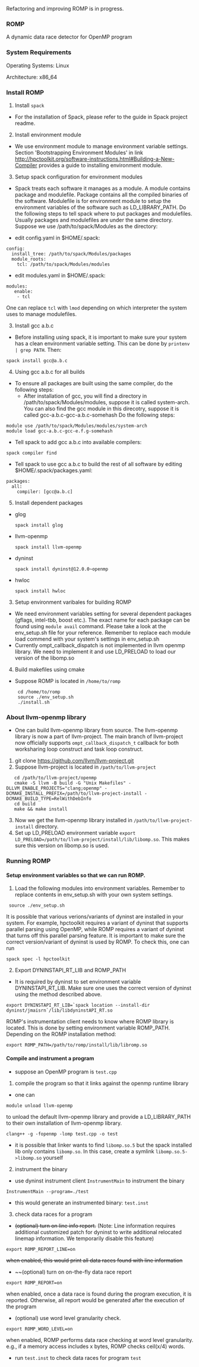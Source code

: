 Refactoring and improving ROMP is in progress.

### ROMP 
A dynamic data race detector for OpenMP program 

### System Requirements
Operating Systems: Linux

Architecture: x86_64

### Install ROMP

1. Install `spack`

* For the installation of Spack, please refer to the guide in Spack project readme. 

2. Install environment module
* We use environment module to manage environment variable settings. Section 'Bootstrapping Environment Modules' in link http://hpctoolkit.org/software-instructions.html#Building-a-New-Compiler provides a guide to installing environment module.

3. Setup spack configuration for environment modules
* Spack treats each software it manages as a module. A module contains package and modulefile. Package contains all the compiled binaries of the software. Modulefile is for environment module to setup the environment variables of the software such as LD_LIBRARY_PATH. Do the following steps to tell spack where to put packages and modulefiles. Usually packages and modulefiles are under the same directory. Suppose we use /path/to/spack/Modules as the directory:

* edit config.yaml in $HOME/.spack:

```
config:
  install_tree: /path/to/spack/Modules/packages
  module_roots:
    tcl: /path/to/spack/Modules/modules
```

* edit modules.yaml in $HOME/.spack:

```
modules:
   enable:
    - tcl 
```
One can replace `tcl` with `lmod` depending on which interpreter the system uses to manage modulefiles. 

3. Install gcc a.b.c
* Before installing using spack, it is important to make sure your system has a clean environment variable setting.
This can be done by `printenv | grep PATH`. Then:
```
spack install gcc@a.b.c
```
4. Using gcc a.b.c for all builds
* To ensure all packages are built using the same compiler, do the following steps:
  * After installation of gcc, you will find a directory in /path/to/spack/Modules/modules, suppose it is called system-arch. You can also find the gcc module in this direcotry, suppose it is called gcc-a.b.c-gcc-a.b.c-somehash Do the following steps:
```
module use /path/to/spack/Modules/modules/system-arch
module load gcc-a.b.c-gcc-e.f.g-somehash
```
  * Tell spack to add gcc a.b.c into available compilers:
```
spack compiler find
```
  * Tell spack to use gcc a.b.c to build the rest of all software by editing $HOME/.spack/packages.yaml:
```
packages:
  all:
    compiler: [gcc@a.b.c]
```
5. Install dependent packages
* glog
  ```
  spack install glog 
  ```
* llvm-openmp
  ```
  spack install llvm-openmp
  ```
* dyninst
  ```
  spack install dyninst@12.0.0~openmp
  ``` 
* hwloc
  ```
  spack install hwloc 
  ```
3. Setup environment varibales for building ROMP 
* We need environment variables setting for several dependent packages (gflags, intel-tbb, boost etc.). The exact name for each package can be found using `module avail` command. Please take a look at the env_setup.sh file for your reference. Remember to replace each module load commend with your system's settings in env_setup.sh
* Currently ompt_callback_dispatch is not implemented in llvm openmp library. We need to implement it and use LD_PRELOAD to load our version of the libomp.so

4. Build makefiles using cmake
* Suppose ROMP is located in `/home/to/romp`
  ```
   cd /home/to/romp
   source ./env_setup.sh
   ./install.sh
  ```
### About llvm-openmp library
* One can build llvm-openmp library from source. The llvm-openmp library is now a part of llvm-project. The main branch of llvm-project now officially supports `ompt_callback_dispatch_t` callback for both worksharing loop construct and task loop construct. 
 1. git clone https://github.com/llvm/llvm-project.git
 2. Suppose llvm-project is located in `/path/to/llvm-project`
   ```
      cd /path/to/llvm-project/openmp
      cmake -S llvm -B build -G "Unix Makefiles" -DLLVM_ENABLE_PROJECTS="clang;openmp" -DCMAKE_INSTALL_PREFIX=/path/to/llvm-project-install -DCMAKE_BUILD_TYPE=RelWithDebInfo
      cd build 
      make && make install
   ```
 3. Now we get the llvm-openmp library installed in `/path/to/llvm-project-install` directory. 
 4. Set up LD_PRELOAD environment variable `export LD_PRELOAD=/path/to/llvm-project/install/lib/libomp.so`. This makes sure this version on libomp.so is used. 
### Running ROMP 
#### Setup environment variables so that we can run ROMP. 
1. Load the following modules into environment variables. Remember to replace contents in env_setup.sh with your own system settings.
 ```
  source ./env_setup.sh
 ```
It is possible that various verions/variants of dyninst are installed in your system. For example, hpctoolkit requires a variant of dyninst that supports parallel parsing using OpenMP, while ROMP requires a variant of dyninst that turns off this parallel parsing feature. It is important to make sure the correct version/variant of dyninst is used by ROMP. To check this, one can run 
```
spack spec -l hpctoolkit
``` 

2. Export DYNINSTAPI_RT_LIB and ROMP_PATH
* It is required by dyninst to set environment variable DYNINSTAPI_RT_LIB. Make sure one uses the correct version of dyninst using the method described above. 

```
export DYNINSTAPI_RT_LIB=`spack location --install-dir dyninst/jmaisrn`/lib/libdyninstAPI_RT.so
```
ROMP's instrumentation client needs to know where ROMP library is located. This is done by setting environment variable ROMP_PATH. Depending on the ROMP installation method:
```
export ROMP_PATH=/path/to/romp/install/lib/libromp.so
```
 
#### Compile and instrument a program
* suppose an OpenMP program is `test.cpp`
1. compile the program so that it links against the openmp runtime library
* one can 
```
module unload llvm-openmp 
```
to unload the default llvm-openmp library and provide a LD_LIBRARY_PATH to their own installation of llvm-openmp library.
```
clang++ -g -fopenmp -lomp test.cpp -o test
```
* it is possible that linker wants to find `libomp.so.5` but the spack installed lib only contains `libomp.so`. In this case, create a symlink `libomp.so.5->libomp.so` yourself

2. instrument the binary
* use dyninst instrument client `InstrumentMain` to instrument the binary
```
InstrumentMain --program=./test
```
* this would generate an instrumented binary: `test.inst`
3. check data races for a program 
* ~~(optional) turn on line info report.~~ (Note: Line information requires additional customized patch for dyninst to write additional relocated linemap information. We temporarily disable this feature) 
```
export ROMP_REPORT_LINE=on
```
~~when enabled, this would print all data races found with line information~~
* ~~(optional) turn on on-the-fly data race report
```
export ROMP_REPORT=on
```
when enabled, once a data race is found during the program execution, it is reported. Otherwise,
all report would be generated after the execution of the program
* (optional) use word level granularity check.
```
export ROMP_WORD_LEVEL=on
```
when enabled, ROMP performs data race checking at word level granularity. e.g., if a memory access 
includes x bytes, ROMP checks ceil(x/4) words. 

* run `test.inst` to check data races for program `test`



